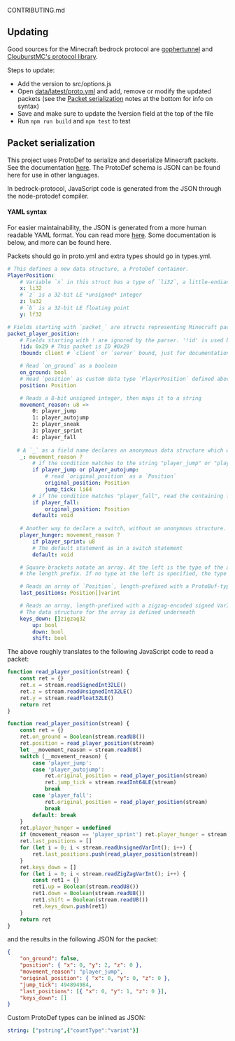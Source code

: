 CONTRIBUTING.md

## Updating

Good sources for the Minecraft bedrock protocol are [gophertunnel](https://github.com/Sandertv/gophertunnel/tree/master/minecraft/protocol/packet) and [ClouburstMC's protocol library](https://github.com/CloudburstMC/Protocol).

Steps to update:
* Add the version to src/options.js
* Open [data/latest/proto.yml](https://github.com/PrismarineJS/bedrock-protocol/tree/new/data/latest) and add, remove or modify the updated packets (see the [Packet serialization](#Packet_serialization) notes at the bottom for info on syntax)
* Save and make sure to update the !version field at the top of the file
* Run `npm run build` and `npm test` to test


## Packet serialization

This project uses ProtoDef to serialize and deserialize Minecraft packets. See the documentation [here](https://github.com/ProtoDef-io/node-protodef).
The ProtoDef schema is JSON can be found here for use in other languages.

In bedrock-protocol, JavaScript code is generated from the JSON through the node-protodef compiler.

#### YAML syntax

For easier maintainability, the JSON is generated from a more human readable YAML format. You can read more [here](https://github.com/extremeheat/protodef-yaml).
 Some documentation is below, and more can be found here.

Packets should go in proto.yml and extra types should go in types.yml.

```yml
# This defines a new data structure, a ProtoDef container.
PlayerPosition:
    # Variable `x` in this struct has a type of `li32`, a little-endian 32-bit integer
    x: li32
    # `z` is a 32-bit LE *unsigned* integer
    z: lu32
    # `b` is a 32-bit LE floating point
    y: lf32

# Fields starting with `packet_` are structs representing Minecraft packets
packet_player_position:
    # Fields starting with ! are ignored by the parser. '!id' is used by the parser when generating the packet map
    !id: 0x29 # This packet is ID #0x29
    !bound: client # `client` or `server` bound, just for documentation purposes. This has no other effect.

    # Read `on_ground` as a boolean
    on_ground: bool
    # Read `position` as custom data type `PlayerPosition` defined above.
    position: Position

    # Reads a 8-bit unsigned integer, then maps it to a string
    movement_reason: u8 =>
        0: player_jump
        1: player_autojump
        2: player_sneak
        3: player_sprint
        4: player_fall
   
   # A `_` as a field name declares an anonymous data structure which will be inlined. Adding a '?' at the end will start a `switch` statement 
    _: movement_reason ?
        # if the condition matches to the string "player_jump" or "player_autojump", there is a data struct that needs to be read
        if player_jump or player_autojump:
            # read `original_position` as a `Position`
            original_position: Position
            jump_tick: li64
        # if the condition matches "player_fall", read the containing field
        if player_fall:
            original_position: Position
        default: void
   
    # Another way to declare a switch, without an anonymous structure. `player_hunger` will be read as a 8-bit int if movement_reason == "player_sprint"
    player_hunger: movement_reason ?
        if player_sprint: u8
        # The default statement as in a switch statement
        default: void

    # Square brackets notate an array. At the left is the type of the array values, at the right is the type of
    # the length prefix. If no type at the left is specified, the type is defined below.

    # Reads an array of `Position`, length-prefixed with a ProtoBuf-type unsigned variable length integer (VarInt)
    last_positions: Position[]varint

    # Reads an array, length-prefixed with a zigzag-encoded signed VarInt  
    # The data structure for the array is defined underneath
    keys_down: []zigzag32
        up: bool
        down: bool
        shift: bool
```

The above roughly translates to the following JavaScript code to read a packet:
```js
function read_player_position(stream) {
    const ret = {}
    ret.x = stream.readSignedInt32LE()
    ret.z = stream.readUnsignedInt32LE()
    ret.y = stream.readFloat32LE()
    return ret
}

function read_player_position(stream) {
    const ret = {}
    ret.on_ground = Boolean(stream.readU8())
    ret.position = read_player_position(stream)
    let __movement_reason = stream.readU8()
    switch (__movement_reason) {
        case 'player_jump':
        case 'player_autojump':
            ret.original_position = read_player_position(stream)
            ret.jump_tick = stream.readInt64LE(stream)
            break
        case 'player_fall':
            ret.original_position = read_player_position(stream)
            break
        default: break
    }
    ret.player_hunger = undefined
    if (movement_reason == 'player_sprint') ret.player_hunger = stream.readU8()
    ret.last_positions = []
    for (let i = 0; i < stream.readUnsignedVarInt(); i++) {
        ret.last_positions.push(read_player_position(stream))
    }
    ret.keys_down = []
    for (let i = 0; i < stream.readZigZagVarInt(); i++) {
        const ret1 = {}
        ret1.up = Boolean(stream.readU8())
        ret1.down = Boolean(stream.readU8())
        ret1.shift = Boolean(stream.readU8())
        ret.keys_down.push(ret1)
    }
    return ret
}
```

and the results in the following JSON for the packet:
```json
{
    "on_ground": false,
    "position": { "x": 0, "y": 2, "z": 0 },
    "movement_reason": "player_jump",
    "original_position": { "x": 0, "y": 0, "z": 0 },
    "jump_tick": 494894984,
    "last_positions": [{ "x": 0, "y": 1, "z": 0 }],
    "keys_down": []
}
```

Custom ProtoDef types can be inlined as JSON:
```yml
string: ["pstring",{"countType":"varint"}]
```

